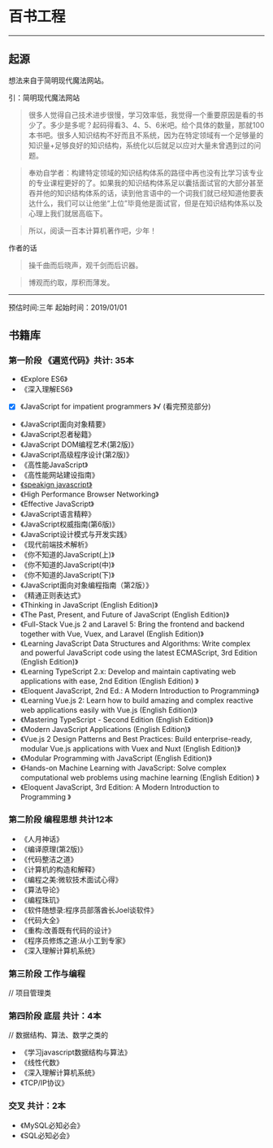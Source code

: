 # 百书工程

----------
## 起源
想法来自于简明现代魔法网站。

引：简明现代魔法网站
> 很多人觉得自己技术进步很慢，学习效率低，我觉得一个重要原因是看的书少了。多少是多呢？起码得看3、4、5、6米吧。给个具体的数量，那就100本书吧。很多人知识结构不好而且不系统，因为在特定领域有一个足够量的知识量+足够良好的知识结构，系统化以后就足以应对大量未曾遇到过的问题。

> 奉劝自学者：构建特定领域的知识结构体系的路径中再也没有比学习该专业的专业课程更好的了。如果我的知识结构体系足以囊括面试官的大部分甚至吞并他的知识结构体系的话，读到他言语中的一个词我们就已经知道他要表达什么，我们可以让他坐“上位”毕竟他是面试官，但是在知识结构体系以及心理上我们就居高临下。

> 所以，阅读一百本计算机著作吧，少年！

作者的话
> 操千曲而后晓声，观千剑而后识器。

> 博观而约取，厚积而薄发。

----------
预估时间:三年
起始时间：2019/01/01


## 书籍库
### 第一阶段 《遍览代码》共计: 35本
* 《Explore ES6》
* 《深入理解ES6》
* [x] 《JavaScript for impatient programmers 》√ (看完预览部分)
* 《JavaScript面向对象精要》
* 《JavaScript忍者秘籍》
* 《JavaScript DOM编程艺术(第2版)》
* 《JavaScript高级程序设计(第2版)》
* 《高性能JavaScript》
* 《高性能网站建设指南》
* [《speakign javascript》](http://speakingjs.com/es5/index.html)
* 《High Performance Browser Networking》
* 《Effective JavaScript》
* 《JavaScript语言精粹》
* 《JavaScript权威指南(第6版)》
* 《JavaScript设计模式与开发实践》
* 《现代前端技术解析》
* 《你不知道的JavaScript(上)》
* 《你不知道的JavaScript(中)》
* 《你不知道的JavaScript(下)》
* 《JavaScript面向对象编程指南（第2版）》
* 《精通正则表达式》
* 《Thinking in JavaScript (English Edition)》
* 《The Past, Present, and Future of JavaScript (English Edition)》
* 《Full-Stack Vue.js 2 and Laravel 5: Bring the frontend and backend together with Vue, Vuex, and Laravel (English Edition)》
* 《Learning JavaScript Data Structures and Algorithms: Write complex and powerful JavaScript code using the latest ECMAScript, 3rd Edition (English Edition)》
* 《Learning TypeScript 2.x: Develop and maintain captivating web applications with ease, 2nd Edition (English Edition) 》
* 《Eloquent JavaScript, 2nd Ed.: A Modern Introduction to Programming》
* 《Learning Vue.js 2: Learn how to build amazing and complex reactive web applications easily with Vue.js (English Edition)》
* 《Mastering TypeScript - Second Edition (English Edition)》
* 《Modern JavaScript Applications (English Edition)》
* 《Vue.js 2 Design Patterns and Best Practices: Build enterprise-ready, modular Vue.js applications with Vuex and Nuxt (English Edition)》
* 《Modular Programming with JavaScript (English Edition)》
* 《Hands-on Machine Learning with JavaScript: Solve complex computational web problems using machine learning (English Edition) 》
* 《Eloquent JavaScript, 3rd Edition: A Modern Introduction to Programming 》
### 第二阶段 编程思想 共计12本
* 《人月神话》
* 《编译原理(第2版)》
* 《代码整洁之道》
* 《计算机的构造和解释》
* 《编程之美:微软技术面试心得》
* 《算法导论》
* 《编程珠玑》
* 《软件随想录:程序员部落酋长Joel谈软件》
* 《代码大全》
* 《重构:改善既有代码的设计》
* 《程序员修炼之道:从小工到专家》
* 《深入理解计算机系统》

### 第三阶段 工作与编程
//	项目管理类

### 第四阶段 底层 共计：4本
//	数据结构、算法、数学之类的
* 《学习javascript数据结构与算法》
* 《线性代数》
* 《深入理解计算机系统》
* 《TCP/IP协议》

### 交叉 共计：2本
* 《MySQL必知必会》
* 《SQL必知必会》
